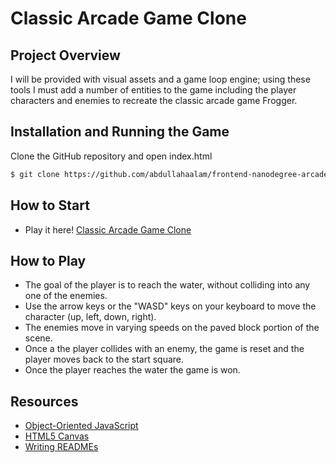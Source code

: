 # Classic Arcade Game Clone
## Project Overview
I will be provided with visual assets and a game loop engine; using these tools I must add a number of entities to the game including the player characters and enemies to recreate the classic arcade game Frogger.

## Installation and Running the Game
Clone the GitHub repository and open index.html
```sh
$ git clone https://github.com/abdullahaalam/frontend-nanodegree-arcade-game.git
```

## How to Start
* Play it here! [Classic Arcade Game Clone](https://abdullahaalam.github.io/frontend-nanodegree-arcade-game/)

## How to Play
* The goal of the player is to reach the water, without colliding into any one of the enemies.
* Use the arrow keys or the "WASD" keys on your keyboard to move the character (up, left, down, right).
* The enemies move in varying speeds on the paved block portion of the scene.
* Once a the player collides with an enemy, the game is reset and the player moves back to the start square.
* Once the player reaches the water the game is won.

## Resources
* [Object-Oriented JavaScript](https://www.udacity.com/course/object-oriented-javascript--ud015)
* [HTML5 Canvas](https://www.udacity.com/course/html5-canvas--ud292)
* [Writing READMEs](https://www.udacity.com/course/writing-readmes--ud777)
